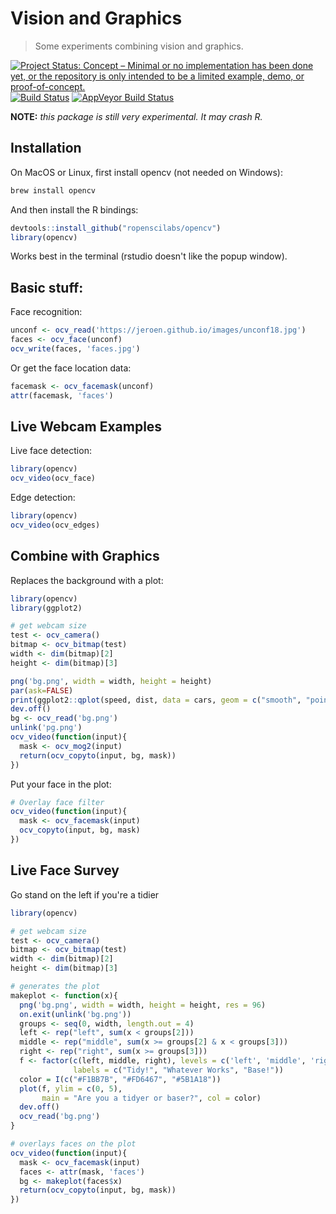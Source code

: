 # Vision and Graphics

> Some experiments combining vision and graphics.

[![Project Status: Concept – Minimal or no implementation has been done yet, or the repository is only intended to be a limited example, demo, or proof-of-concept.](https://www.repostatus.org/badges/latest/concept.svg)](https://www.repostatus.org/#concept)
[![Build Status](https://travis-ci.org/ropenscilabs/opencv.svg?branch=master)](https://travis-ci.org/ropenscilabs/opencv)
[![AppVeyor Build Status](https://ci.appveyor.com/api/projects/status/github/ropenscilabs/opencv?branch=master&svg=true)](https://ci.appveyor.com/project/jeroen/opencv)

__NOTE:__ *this package is still very experimental. It may crash R.*

## Installation

On MacOS or Linux, first install opencv (not needed on Windows):

```sh
brew install opencv
```

And then install the R bindings:

```r
devtools::install_github("ropenscilabs/opencv")
library(opencv)
```

Works best in the terminal (rstudio doesn't like the popup window).

## Basic stuff:

Face recognition:

```r
unconf <- ocv_read('https://jeroen.github.io/images/unconf18.jpg')
faces <- ocv_face(unconf)
ocv_write(faces, 'faces.jpg')
```

Or get the face location data:

```r
facemask <- ocv_facemask(unconf)
attr(facemask, 'faces')
```

## Live Webcam Examples

Live face detection:

```r
library(opencv)
ocv_video(ocv_face)
```

Edge detection:

```r
library(opencv)
ocv_video(ocv_edges)
```

## Combine with Graphics

Replaces the background with a plot:

```r
library(opencv)
library(ggplot2)

# get webcam size
test <- ocv_camera()
bitmap <- ocv_bitmap(test)
width <- dim(bitmap)[2]
height <- dim(bitmap)[3]

png('bg.png', width = width, height = height)
par(ask=FALSE)
print(ggplot2::qplot(speed, dist, data = cars, geom = c("smooth", "point")))
dev.off()
bg <- ocv_read('bg.png')
unlink('pg.png')
ocv_video(function(input){
  mask <- ocv_mog2(input)
  return(ocv_copyto(input, bg, mask))
})
```

Put your face in the plot:

```r
# Overlay face filter
ocv_video(function(input){
  mask <- ocv_facemask(input)
  ocv_copyto(input, bg, mask)
})
```

## Live Face Survey

Go stand on the left if you're a tidier

```r
library(opencv)

# get webcam size
test <- ocv_camera()
bitmap <- ocv_bitmap(test)
width <- dim(bitmap)[2]
height <- dim(bitmap)[3]

# generates the plot
makeplot <- function(x){
  png('bg.png', width = width, height = height, res = 96)
  on.exit(unlink('bg.png'))
  groups <- seq(0, width, length.out = 4)
  left <- rep("left", sum(x < groups[2]))
  middle <- rep("middle", sum(x >= groups[2] & x < groups[3]))
  right <- rep("right", sum(x >= groups[3]))
  f <- factor(c(left, middle, right), levels = c('left', 'middle', 'right'),
              labels = c("Tidy!", "Whatever Works", "Base!"))
  color = I(c("#F1BB7B", "#FD6467", "#5B1A18"))
  plot(f, ylim = c(0, 5),
       main = "Are you a tidyer or baser?", col = color)
  dev.off()
  ocv_read('bg.png')
}

# overlays faces on the plot
ocv_video(function(input){
  mask <- ocv_facemask(input)
  faces <- attr(mask, 'faces')
  bg <- makeplot(faces$x)
  return(ocv_copyto(input, bg, mask))
})
```
